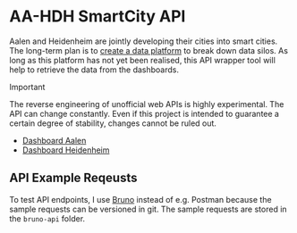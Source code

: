 # AA-HDH SmartCity API

Aalen and Heidenheim are jointly developing their cities into smart cities. The long-term plan is to [create a data platform](https://www.aahdhgemeinsamdigital.de/massnahmen/massnahme-5) to break down data silos. As long as this platform has not yet been realised, this API wrapper tool will help to retrieve the data from the dashboards. 

> [!IMPORTANT]
> The reverse engineering of unofficial web APIs is highly experimental. The API can change constantly. Even if this project is intended to guarantee a certain degree of stability, changes cannot be ruled out.

- [Dashboard Aalen](https://aalen-dashboard.de/)
- [Dashboard Heidenheim](https://staging.dashboard.heidenheim.de/)

## API Example Reqeusts

To test API endpoints, I use [Bruno](https://github.com/usebruno/bruno) instead of e.g. Postman because the sample requests can be versioned in git. The sample requests are stored in the `bruno-api` folder.